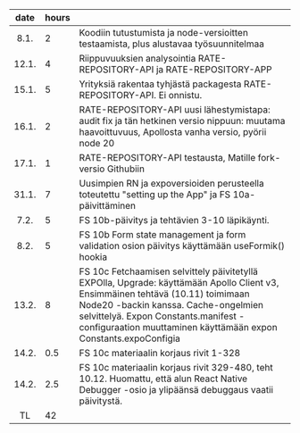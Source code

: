 |date | hours |  |
|:--:|:--|:----|
|8.1.|2| Koodiin tutustumista ja node-versioitten testaamista, plus alustavaa työsuunnitelmaa|
|12.1.|4| Riippuvuuksien analysointia RATE-REPOSITORY-API ja RATE-REPOSITORY-APP|
|15.1.|5| Yrityksiä rakentaa tyhjästä packagesta RATE-REPOSITORY-API. Ei onnistu.|
|16.1.|2| RATE-REPOSITORY-API uusi lähestymistapa: audit fix ja tän hetkinen versio nippuun: muutama haavoittuvuus, Apollosta vanha versio, pyörii node 20|
|17.1.|1| RATE-REPOSITORY-API testausta, Matille fork-versio Githubiin|
|31.1.|7| Uusimpien RN ja expoversioiden perusteella toteutettu "setting up the App" ja FS 10a-päivittäminen|
|7.2.|5| FS 10b-päivitys ja tehtävien 3-10 läpikäynti.|
|8.2.|5| FS 10b Form state management ja form validation osion päivitys käyttämään useFormik() hookia|
|13.2.|8 | FS 10c Fetchaamisen selvittely päivitetyllä EXPOlla, Upgrade: käyttämään Apollo Client v3, Ensimmäinen tehtävä (10.11) toimimaan Node20 -backin kanssa. Cache-ongelmien selvittelyä. Expon Constants.manifest -configuraation muuttaminen käyttämään expon Constants.expoConfigia|
|14.2.|0.5| FS 10c materiaalin korjaus rivit 1-328|
|14.2.|2.5| FS 10c materiaalin korjaus rivit 329-480, teht 10.12. Huomattu, että alun React Native Debugger -osio ja ylipäänsä debuggaus vaatii päivitystä.|
|TL|42| |
